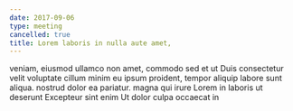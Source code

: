 ```yaml
---
date: 2017-09-06
type: meeting
cancelled: true
title: Lorem laboris in nulla aute amet,
---
```

veniam, eiusmod ullamco non amet, commodo sed et ut Duis consectetur velit voluptate cillum minim eu ipsum proident, tempor aliquip labore sunt aliqua. nostrud dolor ea pariatur. magna qui irure Lorem in laboris ut deserunt Excepteur sint enim Ut dolor culpa occaecat in